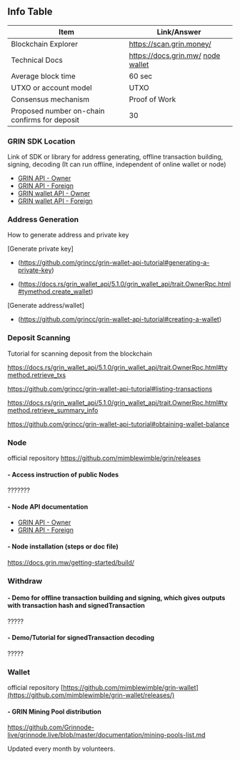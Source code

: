 

## Info Table

| Item | Link/Answer |
| ----------- | ----------- |
| Blockchain Explorer |  https://scan.grin.money/   |
| Technical Docs |  https://docs.grin.mw/ [node](https://docs.rs/grin_api/latest/grin_api/) [wallet](https://docs.rs/grin_wallet_libwallet/5.1.0/grin_wallet_libwallet/)  |
| Average block time | 60 sec |
| UTXO or account model |UTXO |
| Consensus mechanism | Proof of Work |
| Proposed number on-chain confirms for deposit | 30 |

 

### **GRIN SDK Location**  

Link of SDK or library for address generating, offline transaction building, signing, decoding (It can run offline, independent of online wallet or node)
 
 - [GRIN API - Owner](https://docs.rs/grin_api/5.1.2/grin_api/trait.OwnerRpc.html)
 - [GRIN API - Foreign](https://docs.rs/grin_api/5.1.2/grin_api/trait.ForeignRpc.html) 
 - [GRIN wallet API - Owner](https://docs.rs/grin_wallet_api/5.1.0/grin_wallet_api/trait.OwnerRpc.html)
 - [GRIN wallet API - Foreign](https://docs.rs/grin_wallet_api/5.1.0/grin_wallet_api/trait.ForeignRpc.html)
 

 
### **Address Generation**

How to generate address and private key

[Generate private key]
- (https://github.com/grincc/grin-wallet-api-tutorial#generating-a-private-key)

- (https://docs.rs/grin_wallet_api/5.1.0/grin_wallet_api/trait.OwnerRpc.html#tymethod.create_wallet)

[Generate address/wallet]
- (https://github.com/grincc/grin-wallet-api-tutorial#creating-a-wallet)




### **Deposit Scanning**

Tutorial for scanning deposit from the blockchain

https://docs.rs/grin_wallet_api/5.1.0/grin_wallet_api/trait.OwnerRpc.html#tymethod.retrieve_txs

https://github.com/grincc/grin-wallet-api-tutorial#listing-transactions

https://docs.rs/grin_wallet_api/5.1.0/grin_wallet_api/trait.OwnerRpc.html#tymethod.retrieve_summary_info

https://github.com/grincc/grin-wallet-api-tutorial#obtaining-wallet-balance






### **Node**
official repository
https://github.com/mimblewimble/grin/releases

#### - Access instruction of public Nodes

???????


#### - Node API documentation

- [GRIN API - Owner](https://docs.rs/grin_api/5.1.2/grin_api/trait.OwnerRpc.html)
- [GRIN API - Foreign](https://docs.rs/grin_api/5.1.2/grin_api/trait.ForeignRpc.html) 


#### - Node installation (steps or doc file)

https://docs.grin.mw/getting-started/build/


### **Withdraw**

#### - Demo for offline transaction building and signing, which gives outputs with transaction hash and signedTransaction

?????

#### - Demo/Tutorial for signedTransaction decoding 


?????


### **Wallet**
official repository
[https://github.com/mimblewimble/grin-wallet](https://github.com/mimblewimble/grin-wallet/releases/)


#### - GRIN Mining Pool distribution
https://github.com/Grinnode-live/grinnode.live/blob/master/documentation/mining-pools-list.md

Updated every month by volunteers.


